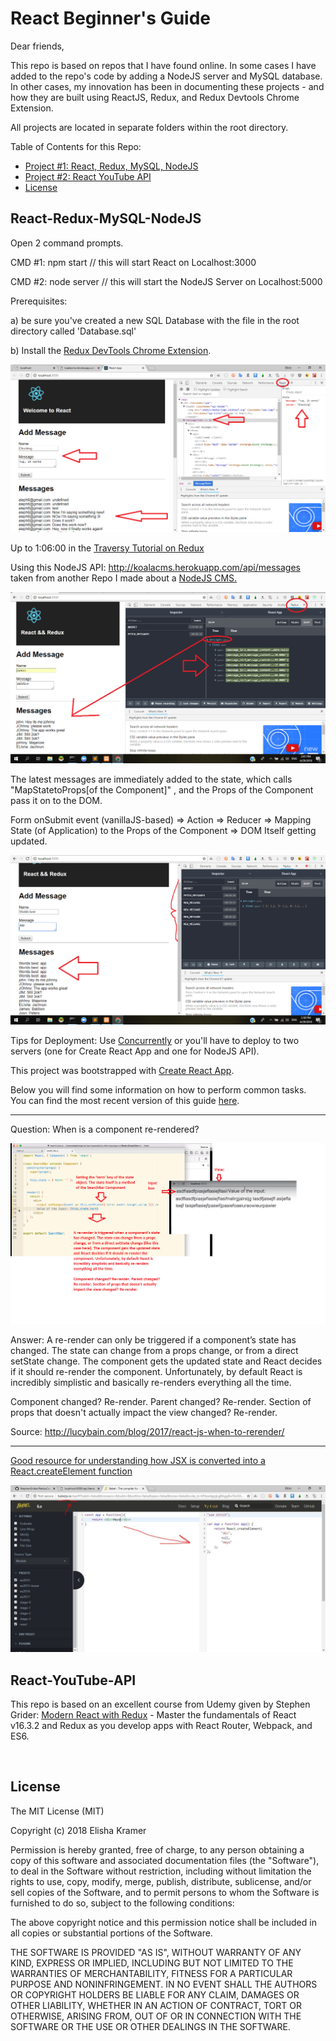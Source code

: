 <h1>React Beginner's Guide</h1>

Dear friends,

This repo is based on repos that I have found online. In some cases I have added to the repo's code by adding a NodeJS server and MySQL database. In other cases, my innovation has been in documenting these projects - and how they are built using ReactJS, Redux, and Redux Devtools Chrome Extension.

All projects are located in separate folders within the root directory.

Table of Contents for this Repo:

- [Project #1: React, Redux, MySQL, NodeJS](#React-Redux-MySQL-NodeJS)
- [Project #2: React YouTube API](#React-YouTube-API)
- [License](#license)




React-Redux-MySQL-NodeJS
-------

Open 2 command prompts.

CMD #1: npm start // this will start React on Localhost:3000

CMD #2: node server // this will start the NodeJS Server on Localhost:5000

Prerequisites:

a) be sure you've created a new SQL Database with the file in the root directory called 'Database.sql'

b) Install the <a href="https://chrome.google.com/webstore/detail/redux-devtools/lmhkpmbekcpmknklioeibfkpmmfibljd?hl=en">Redux DevTools Chrome Extension</a>.

<img src="img/screenshot.png">

Up to 1:06:00 in the <a href="https://www.youtube.com/watch?v=93p3LxR9xfM">Traversy Tutorial on Redux</a>

Using this NodeJS API: http://koalacms.herokuapp.com/api/messages taken from another Repo I made about a <a href="https://github.com/ElishaKay/MySQL-Node-Angular">NodeJS CMS.</a>

<img src="img/redux-messages.png">


The latest messages are immediately added to the state, which calls "MapStatetoProps[of the Component]" , and the Props of the Component pass it on to the DOM.

Form onSubmit event (vanillaJS-based) => Action => Reducer => Mapping State (of Application) to the Props of the Component => DOM Itself getting updated.

<img src="img/adds-to-list.png">


Tips for Deployment: Use <a href="https://stackoverflow.com/questions/46803442/concurrently-run-express-and-create-react-app-issue">Concurrently</a> or you'll have to deploy to two servers (one for Create React App and one for NodeJS API).

This project was bootstrapped with [Create React App](https://github.com/facebookincubator/create-react-app).

Below you will find some information on how to perform common tasks.<br>
You can find the most recent version of this guide [here](https://github.com/facebookincubator/create-react-app/blob/master/packages/react-scripts/template/README.md).


------------------------

Question: When is a component re-rendered?

<img src="img/state-and-rerendering.png">

Answer: A re-render can only be triggered if a component’s state has changed. The state can change from a props change, or from a direct setState change. The component gets the updated state and React decides if it should re-render the component. Unfortunately, by default React is incredibly simplistic and basically re-renders everything all the time.

Component changed? Re-render. Parent changed? Re-render. Section of props that doesn't actually impact the view changed? Re-render.

Source: http://lucybain.com/blog/2017/react-js-when-to-rerender/

___________________________________________________

<a href="http://babeljs.io/repl">Good resource for understanding how JSX is converted into a React.createElement function</a>

<img src="img/babel-repl.JPG">

<br>


React-YouTube-API
-------

This repo is based on an excellent course from Udemy given by Stephen Grider: <a href=
"https://www.udemy.com/react-redux/">Modern React with Redux</a> - Master the fundamentals of React v16.3.2 and Redux as you develop apps with React Router, Webpack, and ES6. 



<br>

License
-------

The MIT License (MIT)

Copyright (c) 2018 Elisha Kramer

Permission is hereby granted, free of charge, to any person obtaining a copy of this software and associated documentation files (the "Software"), to deal in the Software without restriction, including without limitation the rights to use, copy, modify, merge, publish, distribute, sublicense, and/or sell copies of the Software, and to permit persons to whom the Software is furnished to do so, subject to the following conditions:

The above copyright notice and this permission notice shall be included in all copies or substantial portions of the Software.

THE SOFTWARE IS PROVIDED "AS IS", WITHOUT WARRANTY OF ANY KIND, EXPRESS OR IMPLIED, INCLUDING BUT NOT LIMITED TO THE WARRANTIES OF MERCHANTABILITY, FITNESS FOR A PARTICULAR PURPOSE AND NONINFRINGEMENT. IN NO EVENT SHALL THE AUTHORS OR COPYRIGHT HOLDERS BE LIABLE FOR ANY CLAIM, DAMAGES OR OTHER LIABILITY, WHETHER IN AN ACTION OF CONTRACT, TORT OR OTHERWISE, ARISING FROM, OUT OF OR IN CONNECTION WITH THE SOFTWARE OR THE USE OR OTHER DEALINGS IN THE SOFTWARE.

